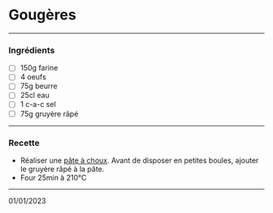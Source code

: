 # Gougères

---

### Ingrédients

- [ ] 150g farine
- [ ] 4 oeufs
- [ ] 75g beurre
- [ ] 25cl eau
- [ ] 1 c-a-c sel
- [ ] 75g gruyère râpé

---

### Recette

- Réaliser une [pâte à choux](../sucrees/pate_a_choux.md). Avant de disposer en petites boules, ajouter le gruyère râpé à la pâte.
- Four 25min à 210°C

---

01/01/2023
